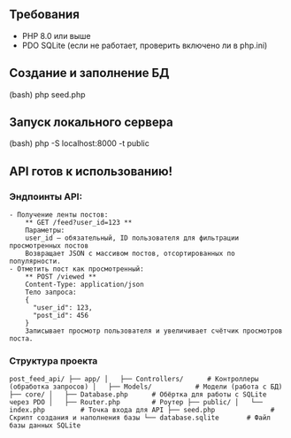 ## Требования

- PHP 8.0 или выше
- PDO SQLite (если не работает, проверить включено ли в php.ini)

## Создание и заполнение БД
(bash)
php seed.php

## Запуск локального сервера
(bash)
php -S localhost:8000 -t public


## API готов к использованию!
  ### Эндпоинты API:
    - Получение ленты постов:
        ** GET /feed?user_id=123 **
        Параметры:
        user_id — обязательный, ID пользователя для фильтрации просмотренных постов
        Возвращает JSON с массивом постов, отсортированных по популярности.
    - Отметить пост как просмотренный:
        ** POST /viewed **
        Content-Type: application/json
        Тело запроса:
        {
          "user_id": 123,
          "post_id": 456
        }
        Записывает просмотр пользователя и увеличивает счётчик просмотров поста.

  ### Структура проекта
  `post_feed_api/
  ├── app/
  │   ├── Controllers/      # Контроллеры (обработка запросов)
  │   ├── Models/           # Модели (работа с БД)
  ├── core/
  │   ├── Database.php      # Обёртка для работы с SQLite через PDO
  │   ├── Router.php        # Роутер
  ├── public/
  │   └── index.php         # Точка входа для API
  ├── seed.php              # Скрипт создания и наполнения базы
  └── database.sqlite       # Файл базы данных SQLite`

